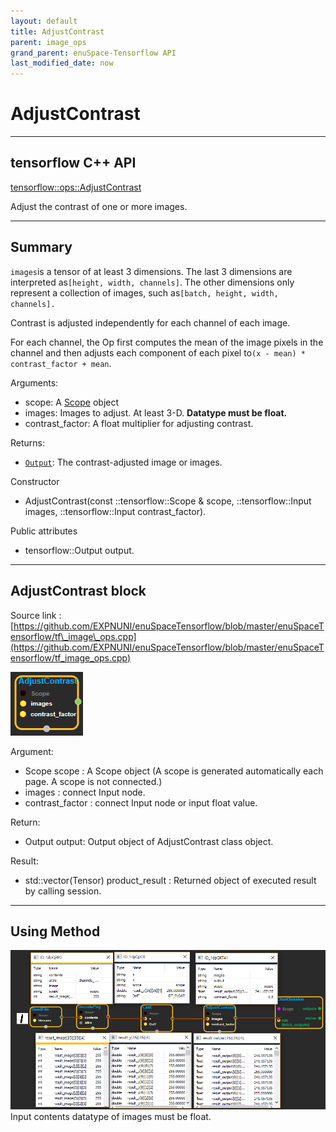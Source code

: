 ```yaml
--- 
layout: default 
title: AdjustContrast 
parent: image_ops 
grand_parent: enuSpace-Tensorflow API 
last_modified_date: now 
--- 
```


# AdjustContrast

---

## tensorflow C++ API

[tensorflow::ops::AdjustContrast](https://www.tensorflow.org/api_docs/cc/class/tensorflow/ops/adjust-contrast)

Adjust the contrast of one or more images.

---

## Summary

`images`is a tensor of at least 3 dimensions. The last 3 dimensions are interpreted as`[height, width, channels]`. The other dimensions only represent a collection of images, such as`[batch, height, width, channels].`

Contrast is adjusted independently for each channel of each image.

For each channel, the Op first computes the mean of the image pixels in the channel and then adjusts each component of each pixel to`(x - mean) * contrast_factor + mean`.

Arguments:

* scope: A [Scope](https://www.tensorflow.org/api_docs/cc/class/tensorflow/scope.html#classtensorflow_1_1_scope) object
* images: Images to adjust. At least 3-D. **Datatype must be float.**
* contrast\_factor: A float multiplier for adjusting contrast.

Returns:

* [`Output`](https://www.tensorflow.org/api_docs/cc/class/tensorflow/output.html#classtensorflow_1_1_output): The contrast-adjusted image or images.

Constructor

* AdjustContrast\(const ::tensorflow::Scope & scope, ::tensorflow::Input images, ::tensorflow::Input contrast\_factor\).

Public attributes

* tensorflow::Output output.

---

## AdjustContrast block

Source link : [https://github.com/EXPNUNI/enuSpaceTensorflow/blob/master/enuSpaceTensorflow/tf\_image\_ops.cpp](https://github.com/EXPNUNI/enuSpaceTensorflow/blob/master/enuSpaceTensorflow/tf_image_ops.cpp)

![](../assets/image_AdjustContrast_Symbol.png)

Argument:

* Scope scope : A Scope object \(A scope is generated automatically each page. A scope is not connected.\)
* images : connect  Input node.
* contrast\_factor : connect  Input node or input float value.

Return:

* Output output: Output object of AdjustContrast class object.

Result:

* std::vector\(Tensor\) product\_result : Returned object of executed result by calling session.

---

## Using Method

![](../assets/image_AdjustContrast_Method.png)Input contents datatype of images  must be float.

